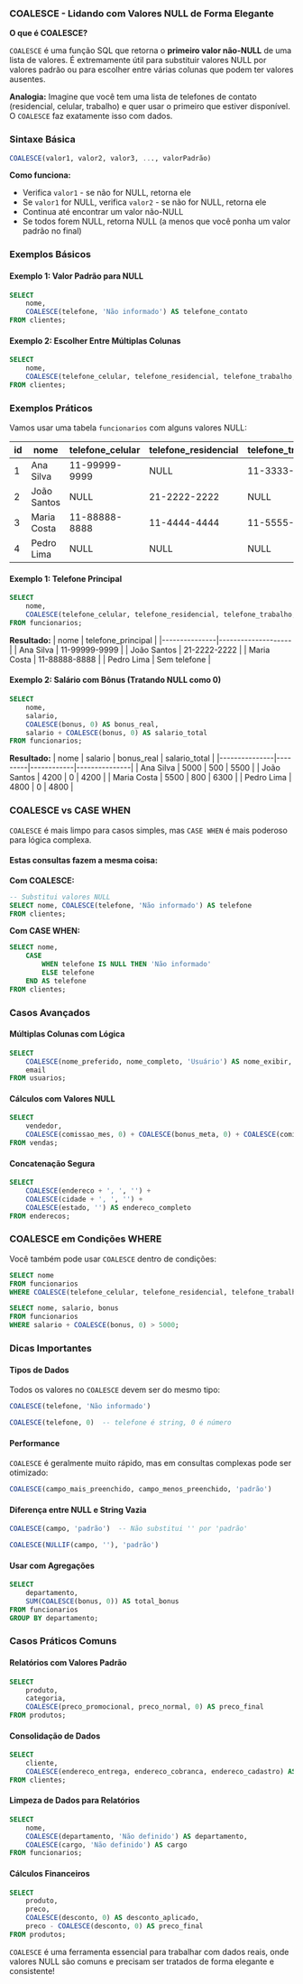 ### COALESCE - Lidando com Valores NULL de Forma Elegante

**O que é COALESCE?**

`COALESCE` é uma função SQL que retorna o **primeiro valor não-NULL** de uma lista de valores. É extremamente útil para substituir valores NULL por valores padrão ou para escolher entre várias colunas que podem ter valores ausentes.

**Analogia:** Imagine que você tem uma lista de telefones de contato (residencial, celular, trabalho) e quer usar o primeiro que estiver disponível. O `COALESCE` faz exatamente isso com dados.



### Sintaxe Básica

```sql
COALESCE(valor1, valor2, valor3, ..., valorPadrão)
```

**Como funciona:**
- Verifica `valor1` - se não for NULL, retorna ele
- Se `valor1` for NULL, verifica `valor2` - se não for NULL, retorna ele
- Continua até encontrar um valor não-NULL
- Se todos forem NULL, retorna NULL (a menos que você ponha um valor padrão no final)



### Exemplos Básicos

#### Exemplo 1: Valor Padrão para NULL
```sql
SELECT 
    nome,
    COALESCE(telefone, 'Não informado') AS telefone_contato
FROM clientes;
```

#### Exemplo 2: Escolher Entre Múltiplas Colunas
```sql
SELECT 
    nome,
    COALESCE(telefone_celular, telefone_residencial, telefone_trabalho, 'Sem telefone') AS melhor_telefone
FROM clientes;
```



### Exemplos Práticos

Vamos usar uma tabela `funcionarios` com alguns valores NULL:

| id | nome          | telefone_celular | telefone_residencial | telefone_trabalho | salario | bonus |
|----|---------------|------------------|----------------------|------------------|---------|-------|
| 1  | Ana Silva     | 11-99999-9999    | NULL                 | 11-3333-3333     | 5000    | 500   |
| 2  | João Santos   | NULL             | 21-2222-2222        | NULL             | 4200    | NULL  |
| 3  | Maria Costa   | 11-88888-8888    | 11-4444-4444        | 11-5555-5555     | 5500    | 800   |
| 4  | Pedro Lima    | NULL             | NULL                 | NULL             | 4800    | NULL  |

#### Exemplo 1: Telefone Principal
```sql
SELECT 
    nome,
    COALESCE(telefone_celular, telefone_residencial, telefone_trabalho, 'Sem telefone') AS telefone_principal
FROM funcionarios;
```

**Resultado:**
| nome          | telefone_principal |
|---------------|--------------------|
| Ana Silva     | 11-99999-9999      |
| João Santos   | 21-2222-2222       |
| Maria Costa   | 11-88888-8888      |
| Pedro Lima    | Sem telefone       |

#### Exemplo 2: Salário com Bônus (Tratando NULL como 0)
```sql
SELECT 
    nome,
    salario,
    COALESCE(bonus, 0) AS bonus_real,
    salario + COALESCE(bonus, 0) AS salario_total
FROM funcionarios;
```

**Resultado:**
| nome          | salario | bonus_real | salario_total |
|---------------|---------|------------|---------------|
| Ana Silva     | 5000    | 500        | 5500          |
| João Santos   | 4200    | 0          | 4200          |
| Maria Costa   | 5500    | 800        | 6300          |
| Pedro Lima    | 4800    | 0          | 4800          |



### COALESCE vs CASE WHEN

`COALESCE` é mais limpo para casos simples, mas `CASE WHEN` é mais poderoso para lógica complexa.

#### Estas consultas fazem a mesma coisa:

**Com COALESCE:**
```sql
-- Substitui valores NULL
SELECT nome, COALESCE(telefone, 'Não informado') AS telefone
FROM clientes;
```

**Com CASE WHEN:**
```sql
SELECT nome,
    CASE 
        WHEN telefone IS NULL THEN 'Não informado'
        ELSE telefone
    END AS telefone
FROM clientes;
```



### Casos Avançados

#### Múltiplas Colunas com Lógica
```sql
SELECT 
    COALESCE(nome_preferido, nome_completo, 'Usuário') AS nome_exibir,
    email
FROM usuarios;
```

#### Cálculos com Valores NULL
```sql
SELECT 
    vendedor,
    COALESCE(comissao_mes, 0) + COALESCE(bonus_meta, 0) + COALESCE(comissao_extra, 0) AS comissao_total
FROM vendas;
```

#### Concatenação Segura
```sql
SELECT 
    COALESCE(endereco + ', ', '') + 
    COALESCE(cidade + ', ', '') + 
    COALESCE(estado, '') AS endereco_completo
FROM enderecos;
```



### COALESCE em Condições WHERE

Você também pode usar `COALESCE` dentro de condições:

```sql
SELECT nome 
FROM funcionarios 
WHERE COALESCE(telefone_celular, telefone_residencial, telefone_trabalho, '') LIKE '%11%';
```

```sql
SELECT nome, salario, bonus
FROM funcionarios 
WHERE salario + COALESCE(bonus, 0) > 5000;
```



### Dicas Importantes

#### Tipos de Dados
Todos os valores no `COALESCE` devem ser do mesmo tipo:
```sql
COALESCE(telefone, 'Não informado')

COALESCE(telefone, 0)  -- telefone é string, 0 é número
```

#### Performance
`COALESCE` é geralmente muito rápido, mas em consultas complexas pode ser otimizado:
```sql
COALESCE(campo_mais_preenchido, campo_menos_preenchido, 'padrão')
```

#### Diferença entre NULL e String Vazia
```sql
COALESCE(campo, 'padrão')  -- Não substitui '' por 'padrão'

COALESCE(NULLIF(campo, ''), 'padrão')
```

#### Usar com Agregações
```sql
SELECT 
    departamento,
    SUM(COALESCE(bonus, 0)) AS total_bonus
FROM funcionarios 
GROUP BY departamento;
```



### Casos Práticos Comuns

#### Relatórios com Valores Padrão
```sql
SELECT 
    produto,
    categoria,
    COALESCE(preco_promocional, preco_normal, 0) AS preco_final
FROM produtos;
```

#### Consolidação de Dados
```sql
SELECT 
    cliente,
    COALESCE(endereco_entrega, endereco_cobranca, endereco_cadastro) AS endereco_principal
FROM clientes;
```

#### Limpeza de Dados para Relatórios
```sql
SELECT 
    nome,
    COALESCE(departamento, 'Não definido') AS departamento,
    COALESCE(cargo, 'Não definido') AS cargo
FROM funcionarios;
```

#### Cálculos Financeiros
```sql
SELECT 
    produto,
    preco,
    COALESCE(desconto, 0) AS desconto_aplicado,
    preco - COALESCE(desconto, 0) AS preco_final
FROM produtos;
```

`COALESCE` é uma ferramenta essencial para trabalhar com dados reais, onde valores NULL são comuns e precisam ser tratados de forma elegante e consistente!
